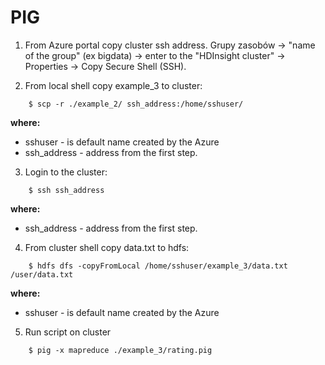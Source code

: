 # PIG

1. From Azure portal copy cluster ssh address.
    Grupy zasobów  -> "name of the group" (ex bigdata) -> enter to the "HDInsight cluster" -> Properties -> Copy Secure Shell (SSH).

2. From local shell copy example_3 to cluster:
```console
    $ scp -r ./example_2/ ssh_address:/home/sshuser/
```
**where:**<br/>
* sshuser - is default name created by the Azure<br/>
* ssh_address - address from the first step.

3. Login to the cluster:
```console
    $ ssh ssh_address
```
**where:**<br/>
* ssh_address - address from the first step.

4. From cluster shell copy data.txt to hdfs:
```console
    $ hdfs dfs -copyFromLocal /home/sshuser/example_3/data.txt /user/data.txt
```
**where:**<br/>
* sshuser - is default name created by the Azure<br/>

5. Run script on cluster
```console
    $ pig -x mapreduce ./example_3/rating.pig
```
